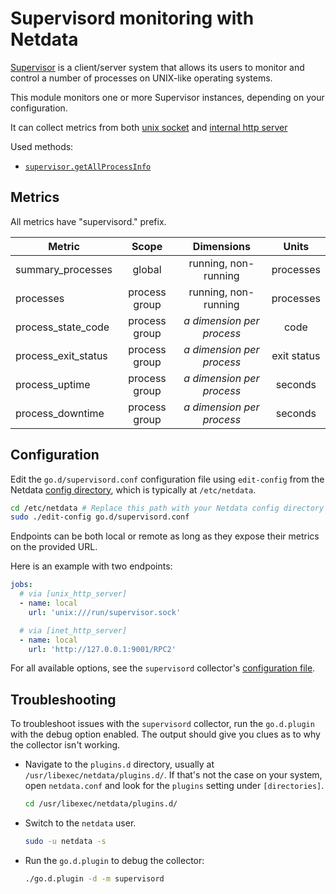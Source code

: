 <!--
title: "Supervisord monitoring with Netdata"
description: "Monitor the processes running by Supervisor with zero configuration, per-second metric granularity, and interactive visualizations."
custom_edit_url: "https://github.com/netdata/go.d.plugin/edit/master/modules/supervisord/README.md"
sidebar_label: "Supervisord"
learn_status: "Published"
learn_topic_type: "References"
learn_rel_path: "References/Collectors references/Virtualized environments/Virtualize hosts"
-->

# Supervisord monitoring with Netdata

[Supervisor](http://supervisord.org/) is a client/server system that allows its users to monitor and control a number of
processes on UNIX-like operating systems.

This module monitors one or more Supervisor instances, depending on your configuration.

It can collect metrics from
both [unix socket](http://supervisord.org/configuration.html?highlight=unix_http_server#unix-http-server-section-values)
and [internal http server](http://supervisord.org/configuration.html?highlight=unix_http_server#inet-http-server-section-settings)

Used methods:

- [`supervisor.getAllProcessInfo`](http://supervisord.org/api.html#supervisor.rpcinterface.SupervisorNamespaceRPCInterface.getAllProcessInfo)

## Metrics

All metrics have "supervisord." prefix.

| Metric              |     Scope     |           Dimensions           |    Units    |
|---------------------|:-------------:|:------------------------------:|:-----------:|
| summary_processes   |    global     |      running, non-running      |  processes  |
| processes           | process group |      running, non-running      |  processes  |
| process_state_code  | process group | <i>a dimension per process</i> |    code     |
| process_exit_status | process group | <i>a dimension per process</i> | exit status |
| process_uptime      | process group | <i>a dimension per process</i> |   seconds   |
| process_downtime    | process group | <i>a dimension per process</i> |   seconds   |

## Configuration

Edit the `go.d/supervisord.conf` configuration file using `edit-config` from the
Netdata [config directory](https://learn.netdata.cloud/docs/configure/nodes), which is typically at `/etc/netdata`.

```bash
cd /etc/netdata # Replace this path with your Netdata config directory
sudo ./edit-config go.d/supervisord.conf
```

Endpoints can be both local or remote as long as they expose their metrics on the provided URL.

Here is an example with two endpoints:

```yaml
jobs:
  # via [unix_http_server]
  - name: local
    url: 'unix:///run/supervisor.sock'

  # via [inet_http_server]
  - name: local
    url: 'http://127.0.0.1:9001/RPC2'
```

For all available options, see the `supervisord`
collector's [configuration file](https://github.com/netdata/go.d.plugin/blob/master/config/go.d/supervisord.conf).

## Troubleshooting

To troubleshoot issues with the `supervisord` collector, run the `go.d.plugin` with the debug option enabled. The output
should give you clues as to why the collector isn't working.

- Navigate to the `plugins.d` directory, usually at `/usr/libexec/netdata/plugins.d/`. If that's not the case on
  your system, open `netdata.conf` and look for the `plugins` setting under `[directories]`.

  ```bash
  cd /usr/libexec/netdata/plugins.d/
  ```

- Switch to the `netdata` user.

  ```bash
  sudo -u netdata -s
  ```

- Run the `go.d.plugin` to debug the collector:

  ```bash
  ./go.d.plugin -d -m supervisord
  ```
